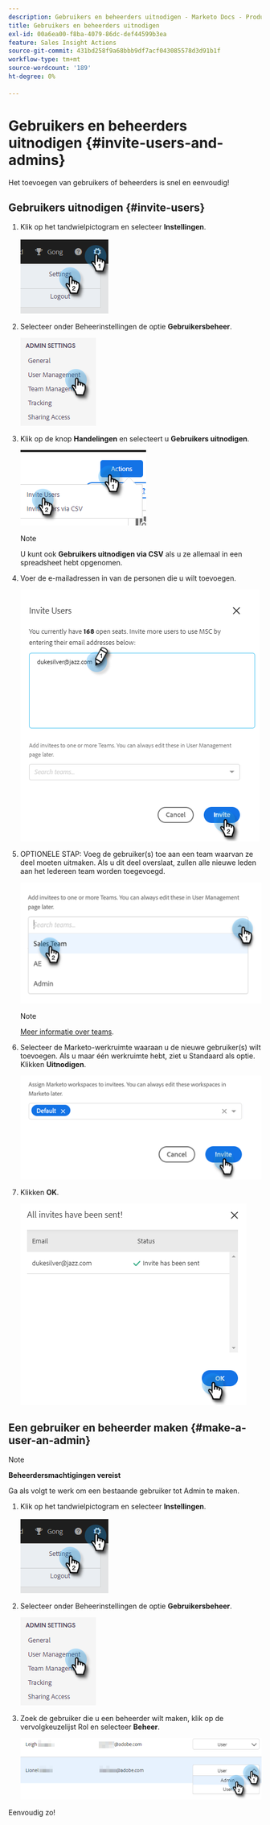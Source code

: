 ```yaml
---
description: Gebruikers en beheerders uitnodigen - Marketo Docs - Productdocumentatie
title: Gebruikers en beheerders uitnodigen
exl-id: 00a6ea00-f8ba-4079-86dc-def44599b3ea
feature: Sales Insight Actions
source-git-commit: 431bd258f9a68bbb9df7acf043085578d3d91b1f
workflow-type: tm+mt
source-wordcount: '189'
ht-degree: 0%

---
```


# Gebruikers en beheerders uitnodigen {#invite-users-and-admins}

Het toevoegen van gebruikers of beheerders is snel en eenvoudig!

## Gebruikers uitnodigen {#invite-users}

1. Klik op het tandwielpictogram en selecteer **Instellingen**.

   ![](assets/invite-users-and-admins-1.png)

1. Selecteer onder Beheerinstellingen de optie **Gebruikersbeheer**.

   ![](assets/invite-users-and-admins-2.png)

1. Klik op de knop **Handelingen** en selecteert u **Gebruikers uitnodigen**.

   ![](assets/invite-users-and-admins-3.png)

   >[!NOTE]
   >
   >U kunt ook **Gebruikers uitnodigen via CSV** als u ze allemaal in een spreadsheet hebt opgenomen.

1. Voer de e-mailadressen in van de personen die u wilt toevoegen.

   ![](assets/invite-users-and-admins-4.png)

1. OPTIONELE STAP: Voeg de gebruiker(s) toe aan een team waarvan ze deel moeten uitmaken. Als u dit deel overslaat, zullen alle nieuwe leden aan het Iedereen team worden toegevoegd.

   ![](assets/invite-users-and-admins-5.png)

   >[!NOTE]
   >
   >[Meer informatie over teams](/help/marketo/product-docs/marketo-sales-insight/actions/admin/creating-a-team.md).

1. Selecteer de Marketo-werkruimte waaraan u de nieuwe gebruiker(s) wilt toevoegen. Als u maar één werkruimte hebt, ziet u Standaard als optie. Klikken **Uitnodigen**.

   ![](assets/invite-users-and-admins-6.png)

1. Klikken **OK**.

   ![](assets/invite-users-and-admins-7.png)

## Een gebruiker en beheerder maken {#make-a-user-an-admin}

>[!NOTE]
>
>**Beheerdersmachtigingen vereist**

Ga als volgt te werk om een bestaande gebruiker tot Admin te maken.

1. Klik op het tandwielpictogram en selecteer **Instellingen**.

   ![](assets/invite-users-and-admins-8.png)

1. Selecteer onder Beheerinstellingen de optie **Gebruikersbeheer**.

   ![](assets/invite-users-and-admins-9.png)

1. Zoek de gebruiker die u een beheerder wilt maken, klik op de vervolgkeuzelijst Rol en selecteer **Beheer**.

   ![](assets/invite-users-and-admins-10.png)

Eenvoudig zo!
